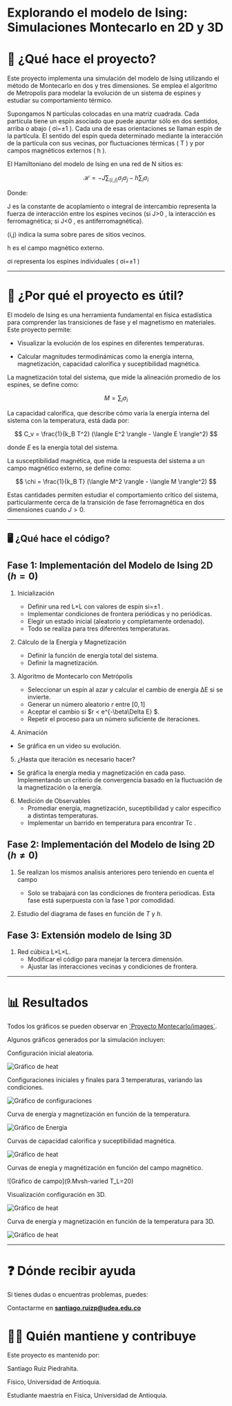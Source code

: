 # Explorando el modelo de Ising: Simulaciones Montecarlo en 2D y 3D

# 📌 ¿Qué hace el proyecto?

Este proyecto implementa una simulación del modelo de Ising utilizando el método de Montecarlo en dos y tres dimensiones. Se emplea el algoritmo de Metropolis para modelar la evolución de un sistema de espines y estudiar su comportamiento térmico.

Supongamos  N  partículas colocadas en una matriz cuadrada. Cada partícula tiene un espín asociado que puede apuntar sólo en dos sentidos, arriba o abajo ( σi=±1 ). Cada una de esas orientaciones se llaman espín de la partícula. El sentido del espín queda determinado mediante la interacción de la partícula con sus vecinas, por fluctuaciones térmicas ( T ) y por campos magnéticos externos ( h ).

El Hamiltoniano del modelo de Ising en una red de  N  sitios es:

$$\mathcal{H} = -J \sum_{\langle i,j \rangle} \sigma_i \sigma_j - h \sum_{i} \sigma_i$$

Donde:

J  es la constante de acoplamiento o integral de intercambio representa la fuerza de interacción entre los espines vecinos (si  J>0 , la interacción es ferromagnética; si  J<0 , es antiferromagnética).

⟨i,j⟩  indica la suma sobre pares de sitios vecinos.

h  es el campo magnético externo.

σi  representa los espines individuales ( σi=±1 )

---

# 🎯 ¿Por qué el proyecto es útil?

El modelo de Ising es una herramienta fundamental en física estadística para comprender las transiciones de fase y el magnetismo en materiales. Este proyecto permite:

* Visualizar la evolución de los espines en diferentes temperaturas.

* Calcular magnitudes termodinámicas como la energía interna, magnetización, capacidad calorífica y suceptibilidad magnética.

La magnetización total del sistema, que mide la alineación promedio de los espines, se define como:

$$M = \sum_i \sigma_i$$

La capacidad calorífica, que describe cómo varía la energía interna del sistema con la temperatura, está dada por:

$$ C_v =  \frac{1}{k_B T^2} (\langle E^2 \rangle - \langle E \rangle^2) $$
  
donde $E$ es la energía total del sistema.

La susceptibilidad magnética, que mide la respuesta del sistema a un campo magnético externo, se define como:

$$ \chi =  \frac{1}{k_B T} (\langle M^2 \rangle - \langle M \rangle^2) $$

Estas cantidades permiten estudiar el comportamiento crítico del sistema, particularmente cerca de la transición de fase ferromagnética en dos dimensiones cuando $J>0$.

---
## 🖥️ ¿Qué hace el código?

## **Fase 1: Implementación del Modelo de Ising 2D ($h=0$)**

1. Inicialización
   - Definir una red L×L con valores de espín si=±1 .
   - Implementar condiciones de frontera periódicas y no periódicas.
   - Elegir un estado inicial (aleatorio y completamente ordenado).
   - Todo se realiza para tres diferentes temperaturas.

2. Cálculo de la Energía y Magnetización
   - Definir la función de energía total del sistema.
   - Definir la magnetización.

3. Algoritmo de Montecarlo con Metrópolis
   - Seleccionar un espín al azar y calcular el cambio de energía ΔE si se invierte.
   - Generar un número aleatorio $r$ entre $[0,1]$
   - Aceptar el cambio si $r < e^{-\beta\Delta E} $.
   - Repetir el proceso para un número suficiente de iteraciones.

4. Animación
  - Se gráfica en un video su evolución.

5. ¿Hasta que iteración es necesario hacer?
  - Se gráfica la energía media y magnetización en cada paso. Implementando un criterio de convergencia basado en la fluctuación de la magnetización o la energía.

6. Medición de Observables
   - Promediar energía, magnetización, suceptibilidad y calor específico a distintas temperaturas.
   - Implementar un barrido en temperatura para encontrar Tc .
     
## **Fase 2: Implementación del Modelo de Ising 2D ($h \neq 0$)**

1. Se realizan los mismos analisis anteriores pero teniendo en cuenta el campo
    - Solo se trabajará con las condiciones de frontera periodicas. Esta fase está superpuesta con la fase 1 por comodidad.

2. Estudio del diagrama de fases en función de $T$ y $h$.

## Fase 3: Extensión modelo de Ising 3D

1. Red cúbica L×L×L.
   - Modificar el código para manejar la tercera dimensión.
   - Ajustar las interacciones vecinas y condiciones de frontera.

---

# 📊 Resultados

Todos los gráficos se pueden observar en [´Proyecto Montecarlo/images´](https://github.com/santiagoruizp/Computacion-Avanzada/tree/main/Proyecto%20Montecarlo/images). 

Algunos gráficos generados por la simulación incluyen:

Configuración inicial aleatoria.

![Gráfico de heat](images/1.Random_initial_configuration.png)

Configuraciones iniciales y finales para 3 temperaturas, variando las condiciones.

![Gráfico de configuraciones](images/2.configurations_3Temp_L=60.png)

Curva de energía y magnetización en función de la temperatura.

![Gráfico de Energía](images/6.Energy_Magnetization_L=60_N2.png)

Curvas de capacidad calorifica y suceptibilidad magnética.

![Gráfico de heat](images/7.Heat-Suceptibility_L=60.png)

Curvas de enegía y magnétización en función del campo magnético.

![Gráfico de campo](9.Mvsh-varied T_L=20)

Visualización configuración en 3D.

![Gráfico de heat](images/10.red_ising_3D.png)

Curva de energía y magnetización en función de la temperatura para 3D.

![Gráfico de heat](images/12.MvsT-EvsT_3D_L=10.png)

---

# ❓ Dónde recibir ayuda

Si tienes dudas o encuentras problemas, puedes:

Contactarme en **santiago.ruizp@udea.edu.co**

# 👩‍💻 Quién mantiene y contribuye

Este proyecto es mantenido por:

 Santiago Ruiz Piedrahita.
 
 Físico, Universidad de Antioquia.
 
 Estudiante maestría en Física, Universidad de Antioquia.


